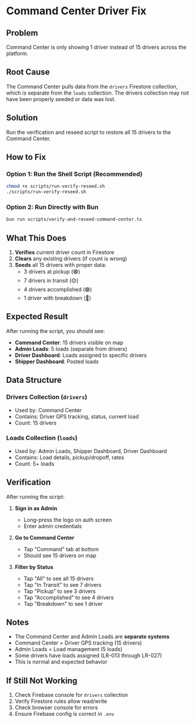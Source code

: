 # Command Center Driver Fix

## Problem
Command Center is only showing 1 driver instead of 15 drivers across the platform.

## Root Cause
The Command Center pulls data from the `drivers` Firestore collection, which is separate from the `loads` collection. The drivers collection may not have been properly seeded or data was lost.

## Solution
Run the verification and reseed script to restore all 15 drivers to the Command Center.

## How to Fix

### Option 1: Run the Shell Script (Recommended)
```bash
chmod +x scripts/run-verify-reseed.sh
./scripts/run-verify-reseed.sh
```

### Option 2: Run Directly with Bun
```bash
bun run scripts/verify-and-reseed-command-center.ts
```

## What This Does

1. **Verifies** current driver count in Firestore
2. **Clears** any existing drivers (if count is wrong)
3. **Seeds** all 15 drivers with proper data:
   - 3 drivers at pickup (🟢)
   - 7 drivers in transit (🟡)
   - 4 drivers accomplished (🟣)
   - 1 driver with breakdown (🔴)

## Expected Result

After running the script, you should see:
- **Command Center**: 15 drivers visible on map
- **Admin Loads**: 5 loads (separate from drivers)
- **Driver Dashboard**: Loads assigned to specific drivers
- **Shipper Dashboard**: Posted loads

## Data Structure

### Drivers Collection (`drivers`)
- Used by: Command Center
- Contains: Driver GPS tracking, status, current load
- Count: 15 drivers

### Loads Collection (`loads`)
- Used by: Admin Loads, Shipper Dashboard, Driver Dashboard
- Contains: Load details, pickup/dropoff, rates
- Count: 5+ loads

## Verification

After running the script:

1. **Sign in as Admin**
   - Long-press the logo on auth screen
   - Enter admin credentials

2. **Go to Command Center**
   - Tap "Command" tab at bottom
   - Should see 15 drivers on map

3. **Filter by Status**
   - Tap "All" to see all 15 drivers
   - Tap "In Transit" to see 7 drivers
   - Tap "Pickup" to see 3 drivers
   - Tap "Accomplished" to see 4 drivers
   - Tap "Breakdown" to see 1 driver

## Notes

- The Command Center and Admin Loads are **separate systems**
- Command Center = Driver GPS tracking (15 drivers)
- Admin Loads = Load management (5 loads)
- Some drivers have loads assigned (LR-013 through LR-027)
- This is normal and expected behavior

## If Still Not Working

1. Check Firebase console for `drivers` collection
2. Verify Firestore rules allow read/write
3. Check browser console for errors
4. Ensure Firebase config is correct in `.env`
